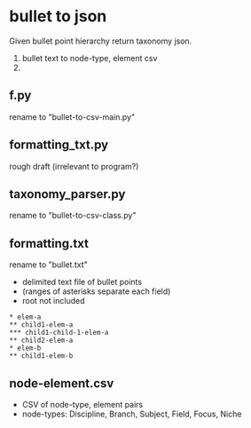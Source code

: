 # bullet to json
Given bullet point hierarchy return taxonomy json.
1. bullet text to node-type, element csv
2. 


## f.py
rename to "bullet-to-csv-main.py"

## formatting_txt.py
rough draft (irrelevant to program?)

## taxonomy_parser.py
rename to "bullet-to-csv-class.py"

## formatting.txt
rename to "bullet.txt"
- delimited text file of bullet points 
- (ranges of asterisks separate each field)
- root not included
````
* elem-a
** child1-elem-a
*** child1-child-1-elem-a
** child2-elem-a
* elem-b
** child1-elem-b
````

## node-element.csv
- CSV of node-type, element pairs
- node-types: Discipline, Branch, Subject, Field, Focus, Niche

